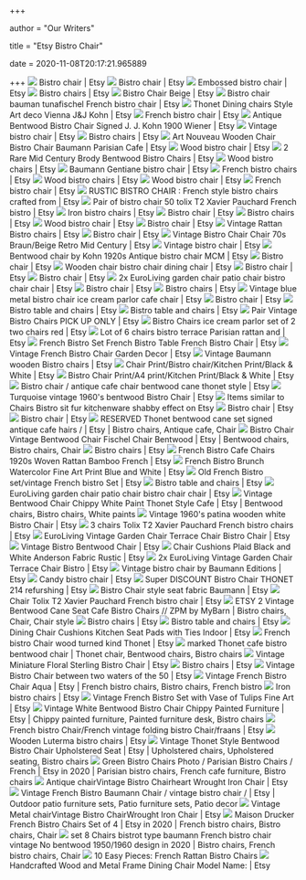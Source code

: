 +++
        
author = "Our Writers"
        
title = "Etsy Bistro Chair"
        
date = 2020-11-08T20:17:21.965889
        
+++
[ ![](https://i.etsystatic.com/19484348/d/il/a24af3/2652978823/il_340x270.2652978823_a9r4.jpg?version=0)](https://i.etsystatic.com/19484348/d/il/a24af3/2652978823/il_340x270.2652978823_a9r4.jpg?version=0) Bistro chair | Etsy
[ ![](https://i.etsystatic.com/9179336/c/1512/1201/0/478/il/6cf568/2471988740/il_340x270.2471988740_lsyz.jpg)](https://i.etsystatic.com/9179336/c/1512/1201/0/478/il/6cf568/2471988740/il_340x270.2471988740_lsyz.jpg) Bistro chair | Etsy
[ ![](https://i.etsystatic.com/18756988/r/il/0c9d00/2281193470/il_794xN.2281193470_jpke.jpg)](https://i.etsystatic.com/18756988/r/il/0c9d00/2281193470/il_794xN.2281193470_jpke.jpg) Embossed bistro chair | Etsy
[ ![](https://i.etsystatic.com/24754490/c/3000/2384/0/25/il/6a7b5a/2567818341/il_340x270.2567818341_t3fo.jpg)](https://i.etsystatic.com/24754490/c/3000/2384/0/25/il/6a7b5a/2567818341/il_340x270.2567818341_t3fo.jpg) Bistro chairs | Etsy
[ ![](https://i.etsystatic.com/8435850/r/il/f6b487/989100596/il_570xN.989100596_nzre.jpg)](https://i.etsystatic.com/8435850/r/il/f6b487/989100596/il_570xN.989100596_nzre.jpg) Bistro Chair Beige | Etsy
[ ![](https://i.etsystatic.com/19484348/r/il/1111fc/1982806028/il_570xN.1982806028_j7j2.jpg)](https://i.etsystatic.com/19484348/r/il/1111fc/1982806028/il_570xN.1982806028_j7j2.jpg) Bistro chair bauman tunafischel French bistro chair | Etsy
[ ![](https://i.etsystatic.com/14051632/r/il/a6a67c/1526276650/il_570xN.1526276650_qpyg.jpg)](https://i.etsystatic.com/14051632/r/il/a6a67c/1526276650/il_570xN.1526276650_qpyg.jpg) Thonet Dining chairs Style Art deco Vienna J&J Kohn | Etsy
[ ![](https://i.etsystatic.com/24936356/d/il/7a6ef8/2589672424/il_340x270.2589672424_pean.jpg?version=0)](https://i.etsystatic.com/24936356/d/il/7a6ef8/2589672424/il_340x270.2589672424_pean.jpg?version=0) French bistro chair | Etsy
[ ![](https://i.etsystatic.com/17549913/r/il/30c235/1861402760/il_570xN.1861402760_maro.jpg)](https://i.etsystatic.com/17549913/r/il/30c235/1861402760/il_570xN.1861402760_maro.jpg) Antique Bentwood Bistro Chair Signed J. J. Kohn 1900 Wiener | Etsy
[ ![](https://i.etsystatic.com/5916407/d/il/7b3f94/2301201119/il_340x270.2301201119_18qp.jpg?version=0)](https://i.etsystatic.com/5916407/d/il/7b3f94/2301201119/il_340x270.2301201119_18qp.jpg?version=0) Vintage bistro chair | Etsy
[ ![](https://i.etsystatic.com/24270947/d/il/1da907/2499269446/il_340x270.2499269446_pl3g.jpg?version=0)](https://i.etsystatic.com/24270947/d/il/1da907/2499269446/il_340x270.2499269446_pl3g.jpg?version=0) Bistro chairs | Etsy
[ ![](https://i.etsystatic.com/8447704/r/il/9bfaf5/1976209011/il_794xN.1976209011_id4t.jpg)](https://i.etsystatic.com/8447704/r/il/9bfaf5/1976209011/il_794xN.1976209011_id4t.jpg) Art Nouveau Wooden Chair Bistro Chair Baumann Parisian Cafe | Etsy
[ ![](https://i.etsystatic.com/6872099/d/il/ca2f96/2090713610/il_340x270.2090713610_d7zv.jpg?version=0)](https://i.etsystatic.com/6872099/d/il/ca2f96/2090713610/il_340x270.2090713610_d7zv.jpg?version=0) Wood bistro chair | Etsy
[ ![](https://i.etsystatic.com/12677388/r/il/b45069/1594557398/il_570xN.1594557398_gmvt.jpg)](https://i.etsystatic.com/12677388/r/il/b45069/1594557398/il_570xN.1594557398_gmvt.jpg) 2 Rare Mid Century Brody Bentwood Bistro Chairs | Etsy
[ ![](https://i.etsystatic.com/17549913/d/il/cfab4c/1920048780/il_340x270.1920048780_42vl.jpg?version=0)](https://i.etsystatic.com/17549913/d/il/cfab4c/1920048780/il_340x270.1920048780_42vl.jpg?version=0) Wood bistro chairs | Etsy
[ ![](https://i.etsystatic.com/21084121/r/il/cd7b82/2054525703/il_570xN.2054525703_edp7.jpg)](https://i.etsystatic.com/21084121/r/il/cd7b82/2054525703/il_570xN.2054525703_edp7.jpg) Baumann Gentiane bistro chair | Etsy
[ ![](https://i.etsystatic.com/20282283/d/il/fb78dd/2579215537/il_340x270.2579215537_36d1.jpg?version=0)](https://i.etsystatic.com/20282283/d/il/fb78dd/2579215537/il_340x270.2579215537_36d1.jpg?version=0) French bistro chairs | Etsy
[ ![](https://i.etsystatic.com/19484348/d/il/8e661e/2082283886/il_340x270.2082283886_600t.jpg?version=0)](https://i.etsystatic.com/19484348/d/il/8e661e/2082283886/il_340x270.2082283886_600t.jpg?version=0) Wood bistro chairs | Etsy
[ ![](https://i.etsystatic.com/6931405/c/2345/1864/280/541/il/de1c36/2249251370/il_340x270.2249251370_il56.jpg)](https://i.etsystatic.com/6931405/c/2345/1864/280/541/il/de1c36/2249251370/il_340x270.2249251370_il56.jpg) Wood bistro chair | Etsy
[ ![](https://i.etsystatic.com/22637552/d/il/536410/2569713069/il_340x270.2569713069_gtzn.jpg?version=0)](https://i.etsystatic.com/22637552/d/il/536410/2569713069/il_340x270.2569713069_gtzn.jpg?version=0) French bistro chair | Etsy
[ ![](https://i.etsystatic.com/11400886/r/il/bbba8c/2005790731/il_794xN.2005790731_66tx.jpg)](https://i.etsystatic.com/11400886/r/il/bbba8c/2005790731/il_794xN.2005790731_66tx.jpg) RUSTIC BISTRO CHAIR : French style bistro chairs crafted from | Etsy
[ ![](https://i.etsystatic.com/19484348/r/il/831dd7/1988641945/il_570xN.1988641945_igxa.jpg)](https://i.etsystatic.com/19484348/r/il/831dd7/1988641945/il_570xN.1988641945_igxa.jpg) Pair of bistro chair 50 tolix T2 Xavier Pauchard French bistro | Etsy
[ ![](https://i.etsystatic.com/6551116/d/il/44eafd/2639147869/il_340x270.2639147869_6qyo.jpg?version=0)](https://i.etsystatic.com/6551116/d/il/44eafd/2639147869/il_340x270.2639147869_6qyo.jpg?version=0) Iron bistro chairs | Etsy
[ ![](https://i.etsystatic.com/8522567/c/1937/1539/596/314/il/daa823/2386658602/il_340x270.2386658602_hmvp.jpg)](https://i.etsystatic.com/8522567/c/1937/1539/596/314/il/daa823/2386658602/il_340x270.2386658602_hmvp.jpg) Bistro chair | Etsy
[ ![](https://i.etsystatic.com/22637552/d/il/d9056b/2485148754/il_340x270.2485148754_7nfl.jpg?version=0)](https://i.etsystatic.com/22637552/d/il/d9056b/2485148754/il_340x270.2485148754_7nfl.jpg?version=0) Bistro chairs | Etsy
[ ![](https://i.etsystatic.com/22434505/c/765/608/0/336/il/1f5b74/2200483658/il_340x270.2200483658_fznh.jpg)](https://i.etsystatic.com/22434505/c/765/608/0/336/il/1f5b74/2200483658/il_340x270.2200483658_fznh.jpg) Wood bistro chair | Etsy
[ ![](https://i.etsystatic.com/19484348/d/il/632419/2643540331/il_340x270.2643540331_dtln.jpg?version=0)](https://i.etsystatic.com/19484348/d/il/632419/2643540331/il_340x270.2643540331_dtln.jpg?version=0) Bistro chair | Etsy
[ ![](https://i.etsystatic.com/16975113/r/il/3efcf4/1508840019/il_570xN.1508840019_thmi.jpg)](https://i.etsystatic.com/16975113/r/il/3efcf4/1508840019/il_570xN.1508840019_thmi.jpg) Vintage Rattan Bistro chairs | Etsy
[ ![](https://i.etsystatic.com/19484348/d/il/417c85/2643545455/il_340x270.2643545455_slry.jpg?version=0)](https://i.etsystatic.com/19484348/d/il/417c85/2643545455/il_340x270.2643545455_slry.jpg?version=0) Bistro chair | Etsy
[ ![](https://i.etsystatic.com/11552623/r/il/7b6c49/1830679043/il_794xN.1830679043_8d2q.jpg)](https://i.etsystatic.com/11552623/r/il/7b6c49/1830679043/il_794xN.1830679043_8d2q.jpg) Vintage Bistro Chair Chair 70s Braun/Beige Retro Mid Century | Etsy
[ ![](https://i.etsystatic.com/21068985/d/il/299964/2291902341/il_340x270.2291902341_g0r3.jpg?version=0)](https://i.etsystatic.com/21068985/d/il/299964/2291902341/il_340x270.2291902341_g0r3.jpg?version=0) Vintage bistro chair | Etsy
[ ![](https://i.etsystatic.com/14678088/r/il/b7ca95/2580823039/il_570xN.2580823039_7w40.jpg)](https://i.etsystatic.com/14678088/r/il/b7ca95/2580823039/il_570xN.2580823039_7w40.jpg) Bentwood chair by Kohn 1920s Antique bistro chair MCM | Etsy
[ ![](https://i.etsystatic.com/22637552/d/il/8825ff/2231263590/il_340x270.2231263590_jjw4.jpg?version=0)](https://i.etsystatic.com/22637552/d/il/8825ff/2231263590/il_340x270.2231263590_jjw4.jpg?version=0) Bistro chair | Etsy
[ ![](https://i.etsystatic.com/10406919/r/il/b7c9bb/1937410485/il_570xN.1937410485_2xlp.jpg)](https://i.etsystatic.com/10406919/r/il/b7c9bb/1937410485/il_570xN.1937410485_2xlp.jpg) Wooden chair bistro chair dining chair | Etsy
[ ![](https://i.etsystatic.com/18438392/c/2250/1786/0/75/il/a34636/1855227676/il_340x270.1855227676_r65b.jpg)](https://i.etsystatic.com/18438392/c/2250/1786/0/75/il/a34636/1855227676/il_340x270.1855227676_r65b.jpg) Bistro chair | Etsy
[ ![](https://i.etsystatic.com/22714519/d/il/e87b4d/2474223851/il_340x270.2474223851_tmy3.jpg?version=0)](https://i.etsystatic.com/22714519/d/il/e87b4d/2474223851/il_340x270.2474223851_tmy3.jpg?version=0) Bistro chair | Etsy
[ ![](https://i.etsystatic.com/18955497/r/il/c3d80f/1996228038/il_570xN.1996228038_7ujy.jpg)](https://i.etsystatic.com/18955497/r/il/c3d80f/1996228038/il_570xN.1996228038_7ujy.jpg) 2x EuroLiving garden chair patio chair bistro chair chair | Etsy
[ ![](https://i.etsystatic.com/22637552/d/il/fd5ef8/2278874605/il_340x270.2278874605_3sm2.jpg?version=0)](https://i.etsystatic.com/22637552/d/il/fd5ef8/2278874605/il_340x270.2278874605_3sm2.jpg?version=0) Bistro chair | Etsy
[ ![](https://i.etsystatic.com/22052137/c/975/775/116/475/il/c8ccc1/2561369568/il_340x270.2561369568_1ukb.jpg)](https://i.etsystatic.com/22052137/c/975/775/116/475/il/c8ccc1/2561369568/il_340x270.2561369568_1ukb.jpg) Bistro chairs | Etsy
[ ![](https://i.etsystatic.com/6130739/r/il/223634/1031970555/il_570xN.1031970555_7biq.jpg)](https://i.etsystatic.com/6130739/r/il/223634/1031970555/il_570xN.1031970555_7biq.jpg) Vintage blue metal bistro chair ice cream parlor cafe chair | Etsy
[ ![](https://i.etsystatic.com/10856366/c/1440/1144/0/190/il/0e0350/2602058600/il_340x270.2602058600_de4q.jpg)](https://i.etsystatic.com/10856366/c/1440/1144/0/190/il/0e0350/2602058600/il_340x270.2602058600_de4q.jpg) Bistro chair | Etsy
[ ![](https://i.etsystatic.com/24353152/d/il/6f31d3/2535477461/il_340x270.2535477461_i51o.jpg?version=0)](https://i.etsystatic.com/24353152/d/il/6f31d3/2535477461/il_340x270.2535477461_i51o.jpg?version=0) Bistro table and chairs | Etsy
[ ![](https://i.etsystatic.com/23933096/d/il/456278/2384286394/il_340x270.2384286394_i6hq.jpg?version=0)](https://i.etsystatic.com/23933096/d/il/456278/2384286394/il_340x270.2384286394_i6hq.jpg?version=0) Bistro table and chairs | Etsy
[ ![](https://i.etsystatic.com/5769018/r/il/0fe059/1942634224/il_794xN.1942634224_i69c.jpg)](https://i.etsystatic.com/5769018/r/il/0fe059/1942634224/il_794xN.1942634224_i69c.jpg) Pair Vintage Bistro Chairs PICK UP ONLY | Etsy
[ ![](https://i.etsystatic.com/12944028/r/il/03e07e/1980534885/il_570xN.1980534885_52ff.jpg)](https://i.etsystatic.com/12944028/r/il/03e07e/1980534885/il_570xN.1980534885_52ff.jpg) Bistro Chairs ice cream parlor set of 2 two chairs red | Etsy
[ ![](https://i.etsystatic.com/10427711/r/il/ace262/2226187818/il_794xN.2226187818_7xvj.jpg)](https://i.etsystatic.com/10427711/r/il/ace262/2226187818/il_794xN.2226187818_7xvj.jpg) Lot of 6 chairs bistro terrace Parisian rattan and | Etsy
[ ![](https://i.etsystatic.com/7901932/r/il/5c6518/1492659308/il_570xN.1492659308_1225.jpg)](https://i.etsystatic.com/7901932/r/il/5c6518/1492659308/il_570xN.1492659308_1225.jpg) French Bistro Set French Bistro Table French Bistro Chair | Etsy
[ ![](https://i.etsystatic.com/6191190/r/il/64b1c6/1865905187/il_570xN.1865905187_3k21.jpg)](https://i.etsystatic.com/6191190/r/il/64b1c6/1865905187/il_570xN.1865905187_3k21.jpg) Vintage French Bistro Chair Garden Decor | Etsy
[ ![](https://i.etsystatic.com/9233806/r/il/a535c0/1830061096/il_570xN.1830061096_m2jt.jpg)](https://i.etsystatic.com/9233806/r/il/a535c0/1830061096/il_570xN.1830061096_m2jt.jpg) Vintage Baumann wooden Bistro chairs | Etsy
[ ![](https://i.etsystatic.com/20618622/r/il/520c12/2162809738/il_570xN.2162809738_sbtc.jpg)](https://i.etsystatic.com/20618622/r/il/520c12/2162809738/il_570xN.2162809738_sbtc.jpg) Chair Print/Bistro chair/Kitchen Print/Black & White | Etsy
[ ![](https://i.etsystatic.com/20618622/r/il/4aae60/2124371096/il_570xN.2124371096_8enj.jpg)](https://i.etsystatic.com/20618622/r/il/4aae60/2124371096/il_570xN.2124371096_8enj.jpg) Bistro Chair Print/A4 print/Kitchen Print/Black & White | Etsy
[ ![](https://i.etsystatic.com/14678088/r/il/4ad193/1705375487/il_794xN.1705375487_3q4n.jpg)](https://i.etsystatic.com/14678088/r/il/4ad193/1705375487/il_794xN.1705375487_3q4n.jpg) Bistro chair / antique cafe chair bentwood cane thonet style | Etsy
[ ![](https://i.etsystatic.com/12837344/r/il/b2b5bf/1820875725/il_794xN.1820875725_ixko.jpg)](https://i.etsystatic.com/12837344/r/il/b2b5bf/1820875725/il_794xN.1820875725_ixko.jpg) Turquoise vintage 1960's bentwood Bistro Chair | Etsy
[ ![](https://i.etsystatic.com/10427711/d/il/3ffdba/1842401500/il_340x270.1842401500_m062.jpg?version=0)](https://i.etsystatic.com/10427711/d/il/3ffdba/1842401500/il_340x270.1842401500_m062.jpg?version=0) Items similar to Chairs Bistro sit fur kitchenware shabby effect on Etsy
[ ![](https://i.etsystatic.com/23012483/d/il/f114c4/2661116327/il_340x270.2661116327_fuj6.jpg?version=0)](https://i.etsystatic.com/23012483/d/il/f114c4/2661116327/il_340x270.2661116327_fuj6.jpg?version=0) Bistro chair | Etsy
[ ![](https://i.etsystatic.com/15295270/d/il/7242cb/2386927244/il_340x270.2386927244_2v3s.jpg?version=0)](https://i.etsystatic.com/15295270/d/il/7242cb/2386927244/il_340x270.2386927244_2v3s.jpg?version=0) Bistro chair | Etsy
[ ![](https://i.pinimg.com/736x/43/a4/49/43a44916ba9b534cf884fc37a955411a.jpg)](https://i.pinimg.com/736x/43/a4/49/43a44916ba9b534cf884fc37a955411a.jpg) RESERVED Thonet bentwood cane set signed antique cafe hairs / | Etsy | Bistro  chairs, Antique cafe, Chair
[ ![](https://i.pinimg.com/originals/1b/9d/87/1b9d8793a95701a3b24e41031affb537.jpg)](https://i.pinimg.com/originals/1b/9d/87/1b9d8793a95701a3b24e41031affb537.jpg) Bistro Chair Vintage Bentwood Chair Fischel Chair Bentwood | Etsy |  Bentwood chairs, Bistro chairs, Chair
[ ![](https://i.etsystatic.com/19484348/d/il/a4d3c3/2616480248/il_340x270.2616480248_gv97.jpg?version=0)](https://i.etsystatic.com/19484348/d/il/a4d3c3/2616480248/il_340x270.2616480248_gv97.jpg?version=0) Bistro chairs | Etsy
[ ![](https://i.etsystatic.com/7698780/r/il/47e59c/2157441146/il_570xN.2157441146_2eto.jpg)](https://i.etsystatic.com/7698780/r/il/47e59c/2157441146/il_570xN.2157441146_2eto.jpg) French Bistro Cafe Chairs 1920s Woven Rattan Bamboo French | Etsy
[ ![](https://i.etsystatic.com/7266789/r/il/7b05c7/1557879179/il_570xN.1557879179_5nyu.jpg)](https://i.etsystatic.com/7266789/r/il/7b05c7/1557879179/il_570xN.1557879179_5nyu.jpg) French Bistro Brunch Watercolor Fine Art Print Blue and White | Etsy
[ ![](https://i.etsystatic.com/11112403/r/il/da02a7/1894602242/il_570xN.1894602242_1xa6.jpg)](https://i.etsystatic.com/11112403/r/il/da02a7/1894602242/il_570xN.1894602242_1xa6.jpg) Old French Bistro set/vintage French bistro Set | Etsy
[ ![](https://i.etsystatic.com/24353152/d/il/533e8a/2487799168/il_340x270.2487799168_s5t5.jpg?version=0)](https://i.etsystatic.com/24353152/d/il/533e8a/2487799168/il_340x270.2487799168_s5t5.jpg?version=0) Bistro table and chairs | Etsy
[ ![](https://i.etsystatic.com/18955497/r/il/d64910/1690702472/il_794xN.1690702472_41yb.jpg)](https://i.etsystatic.com/18955497/r/il/d64910/1690702472/il_794xN.1690702472_41yb.jpg) EuroLiving garden chair patio chair bistro chair chair | Etsy
[ ![](https://i.pinimg.com/originals/29/55/ab/2955ab9f692d1d55889e2d58cf5cb24f.jpg)](https://i.pinimg.com/originals/29/55/ab/2955ab9f692d1d55889e2d58cf5cb24f.jpg) Vintage Bentwood Chair Chippy White Paint Thonet Style Cafe | Etsy |  Bentwood chairs, Bistro chairs, White paints
[ ![](https://i.etsystatic.com/12837344/r/il/6ca3e8/1772565702/il_570xN.1772565702_aed1.jpg)](https://i.etsystatic.com/12837344/r/il/6ca3e8/1772565702/il_570xN.1772565702_aed1.jpg) Vintage 1960's patina wooden white Bistro Chair | Etsy
[ ![](https://i.etsystatic.com/19484348/r/il/04e259/2081195969/il_570xN.2081195969_gk2c.jpg)](https://i.etsystatic.com/19484348/r/il/04e259/2081195969/il_570xN.2081195969_gk2c.jpg) 3 chairs Tolix T2 Xavier Pauchard French bistro chairs | Etsy
[ ![](https://i.etsystatic.com/18955497/r/il/7a3fb0/1690683548/il_570xN.1690683548_3dsz.jpg)](https://i.etsystatic.com/18955497/r/il/7a3fb0/1690683548/il_570xN.1690683548_3dsz.jpg) EuroLiving Vintage Garden Chair Terrace Chair Bistro Chair | Etsy
[ ![](https://i.etsystatic.com/9875079/r/il/1eeb68/2019605999/il_570xN.2019605999_stsx.jpg)](https://i.etsystatic.com/9875079/r/il/1eeb68/2019605999/il_570xN.2019605999_stsx.jpg) Vintage Bistro Bentwood Chair | Etsy
[ ![](https://i.etsystatic.com/8620593/r/il/3a8986/2044600085/il_570xN.2044600085_g855.jpg)](https://i.etsystatic.com/8620593/r/il/3a8986/2044600085/il_570xN.2044600085_g855.jpg) Chair Cushions Plaid Black and White Anderson Fabric Rustic | Etsy
[ ![](https://i.etsystatic.com/18955497/r/il/92003d/1996217736/il_570xN.1996217736_c63z.jpg)](https://i.etsystatic.com/18955497/r/il/92003d/1996217736/il_570xN.1996217736_c63z.jpg) 2x EuroLiving Vintage Garden Chair Terrace Chair Bistro | Etsy
[ ![](https://i.etsystatic.com/18756988/r/il/6bc888/2156780388/il_570xN.2156780388_eqf7.jpg)](https://i.etsystatic.com/18756988/r/il/6bc888/2156780388/il_570xN.2156780388_eqf7.jpg) Vintage bistro chair by Baumann Editions | Etsy
[ ![](https://i.etsystatic.com/14012114/r/il/18e609/2330411542/il_570xN.2330411542_a83c.jpg)](https://i.etsystatic.com/14012114/r/il/18e609/2330411542/il_570xN.2330411542_a83c.jpg) Candy bistro chair | Etsy
[ ![](https://i.etsystatic.com/12426337/r/il/e2695f/1087081835/il_570xN.1087081835_ml4r.jpg)](https://i.etsystatic.com/12426337/r/il/e2695f/1087081835/il_570xN.1087081835_ml4r.jpg) Super DISCOUNT Bistro Chair THONET 214 refurshing | Etsy
[ ![](https://i.etsystatic.com/11920814/r/il/703362/1602850296/il_570xN.1602850296_6zsp.jpg)](https://i.etsystatic.com/11920814/r/il/703362/1602850296/il_570xN.1602850296_6zsp.jpg) Bistro Chair style seat fabric Baumann | Etsy
[ ![](https://i.etsystatic.com/19484348/r/il/261496/2064753203/il_570xN.2064753203_l9ad.jpg)](https://i.etsystatic.com/19484348/r/il/261496/2064753203/il_570xN.2064753203_l9ad.jpg) Chair Tolix T2 Xavier Pauchard French bistro chair | Etsy
[ ![](https://i.pinimg.com/originals/ce/97/e3/ce97e311207fed4b65246c94053b86b5.jpg)](https://i.pinimg.com/originals/ce/97/e3/ce97e311207fed4b65246c94053b86b5.jpg) ETSY 2 Vintage Bentwood Cane Seat Cafe Bistro Chairs // ZPM by MyBarn | Bistro  chairs, Chair, Chair style
[ ![](https://i.etsystatic.com/19484348/d/il/3012df/2540121859/il_340x270.2540121859_gwxd.jpg?version=0)](https://i.etsystatic.com/19484348/d/il/3012df/2540121859/il_340x270.2540121859_gwxd.jpg?version=0) Bistro chairs | Etsy
[ ![](https://i.etsystatic.com/11719440/c/414/328/42/23/il/9272b3/2539962835/il_340x270.2539962835_990i.jpg)](https://i.etsystatic.com/11719440/c/414/328/42/23/il/9272b3/2539962835/il_340x270.2539962835_990i.jpg) Bistro table and chairs | Etsy
[ ![](https://i.etsystatic.com/16235424/r/il/ce6fec/1978925054/il_570xN.1978925054_dc4e.jpg)](https://i.etsystatic.com/16235424/r/il/ce6fec/1978925054/il_570xN.1978925054_dc4e.jpg) Dining Chair Cushions Kitchen Seat Pads with Ties Indoor | Etsy
[ ![](https://i.etsystatic.com/9186597/r/il/8f71c5/900389506/il_570xN.900389506_cnbt.jpg)](https://i.etsystatic.com/9186597/r/il/8f71c5/900389506/il_570xN.900389506_cnbt.jpg) French bistro Chair wood turned kind Thonet | Etsy
[ ![](https://i.pinimg.com/originals/24/e2/94/24e294d59a41394f22144ff6de337b3b.jpg)](https://i.pinimg.com/originals/24/e2/94/24e294d59a41394f22144ff6de337b3b.jpg) marked Thonet cafe bistro bentwood chair | Thonet chair, Bentwood chairs, Bistro  chairs
[ ![](https://i.etsystatic.com/17840889/r/il/64a91e/1765659157/il_570xN.1765659157_oxuy.jpg)](https://i.etsystatic.com/17840889/r/il/64a91e/1765659157/il_570xN.1765659157_oxuy.jpg) Vintage Miniature Floral Sterling Bistro Chair | Etsy
[ ![](https://i.etsystatic.com/18709465/c/612/486/0/0/il/14f901/2524634011/il_340x270.2524634011_8jfz.jpg)](https://i.etsystatic.com/18709465/c/612/486/0/0/il/14f901/2524634011/il_340x270.2524634011_8jfz.jpg) Bistro chairs | Etsy
[ ![](https://i.etsystatic.com/20358009/r/il/249a88/1898332578/il_570xN.1898332578_o432.jpg)](https://i.etsystatic.com/20358009/r/il/249a88/1898332578/il_570xN.1898332578_o432.jpg) Vintage Bistro Chair between two waters of the 50 | Etsy
[ ![](https://i.pinimg.com/originals/7f/30/30/7f3030c7f523728807886c8071398aa7.jpg)](https://i.pinimg.com/originals/7f/30/30/7f3030c7f523728807886c8071398aa7.jpg) Vintage French Bistro Chair Aqua | Etsy | French bistro chairs, Bistro  chairs, French bistro
[ ![](https://i.etsystatic.com/22637552/d/il/906511/2482973574/il_340x270.2482973574_50oq.jpg?version=0)](https://i.etsystatic.com/22637552/d/il/906511/2482973574/il_340x270.2482973574_50oq.jpg?version=0) Iron bistro chairs | Etsy
[ ![](https://i.etsystatic.com/7266789/r/il/2b3220/1215167142/il_570xN.1215167142_um29.jpg)](https://i.etsystatic.com/7266789/r/il/2b3220/1215167142/il_570xN.1215167142_um29.jpg) Vintage French Bistro Set with Vase of Tulips Fine Art | Etsy
[ ![](https://i.pinimg.com/originals/06/f6/0a/06f60aaf0342a0e4b2ae21166ebb63bf.jpg)](https://i.pinimg.com/originals/06/f6/0a/06f60aaf0342a0e4b2ae21166ebb63bf.jpg) Vintage White Bentwood Bistro Chair Chippy Painted Furniture | Etsy |  Chippy painted furniture, Painted furniture desk, Bistro chairs
[ ![](https://i.etsystatic.com/10273774/r/il/bf6e04/1921026534/il_570xN.1921026534_kiqf.jpg)](https://i.etsystatic.com/10273774/r/il/bf6e04/1921026534/il_570xN.1921026534_kiqf.jpg) French bistro Chair/French vintage folding bistro Chair/fraans | Etsy
[ ![](https://i.etsystatic.com/15219842/r/il/01c33d/2305518861/il_794xN.2305518861_eqoc.jpg)](https://i.etsystatic.com/15219842/r/il/01c33d/2305518861/il_794xN.2305518861_eqoc.jpg) Wooden Luterma bistro chairs | Etsy
[ ![](https://i.pinimg.com/originals/49/7e/bb/497ebbfba16fd60fe2e98734da2ac84a.jpg)](https://i.pinimg.com/originals/49/7e/bb/497ebbfba16fd60fe2e98734da2ac84a.jpg) Vintage Thonet Style Bentwood Bistro Chair Upholstered Seat | Etsy |  Upholstered chairs, Upholstered seating, Bistro chairs
[ ![](https://i.pinimg.com/originals/f3/83/35/f38335b534d10dee9dcd46d017676a4b.png)](https://i.pinimg.com/originals/f3/83/35/f38335b534d10dee9dcd46d017676a4b.png) Green Bistro Chairs Photo / Parisian Bistro Chairs / French | Etsy in 2020  | Parisian bistro chairs, French cafe furniture, Bistro chairs
[ ![](https://i.etsystatic.com/7697505/r/il/d7ca85/839347829/il_570xN.839347829_l9d6.jpg)](https://i.etsystatic.com/7697505/r/il/d7ca85/839347829/il_570xN.839347829_l9d6.jpg) Antique chairVintage Bistro Chairheart Wrought Iron Chair | Etsy
[ ![](https://i.pinimg.com/originals/a8/4a/84/a84a84138ff5163d59b3a61ebcb42036.jpg)](https://i.pinimg.com/originals/a8/4a/84/a84a84138ff5163d59b3a61ebcb42036.jpg) Vintage French Bistro Baumann Chair / vintage bistro chair / | Etsy |  Outdoor patio furniture sets, Patio furniture sets, Patio decor
[ ![](https://i.etsystatic.com/7697505/r/il/47d5c7/1758662819/il_570xN.1758662819_igh3.jpg)](https://i.etsystatic.com/7697505/r/il/47d5c7/1758662819/il_570xN.1758662819_igh3.jpg) Vintage Metal chairVintage Bistro ChairWrought Iron Chair | Etsy
[ ![](https://i.pinimg.com/originals/2a/06/e1/2a06e1a551ce62364ce27636c8d8b1ef.jpg)](https://i.pinimg.com/originals/2a/06/e1/2a06e1a551ce62364ce27636c8d8b1ef.jpg) Maison Drucker French Bistro Chairs Set of 4 | Etsy in 2020 | French bistro  chairs, Bistro chairs, Chair
[ ![](https://i.pinimg.com/originals/a4/06/26/a4062699025cf301159db8ef53664e6e.jpg)](https://i.pinimg.com/originals/a4/06/26/a4062699025cf301159db8ef53664e6e.jpg) set 8 Chairs bistrot type baumann French bistro chair vintage No bentwood  1950/1960 design in 2020 | Bistro chairs, French bistro chairs, Chair
[ ![](https://cdn.remodelista.com/wp-content/uploads/2019/08/palacek-bamboo-rattan-bistro-chairs-erin-lane-estate-via-etsy-ps-3-1466x977.jpg)](https://cdn.remodelista.com/wp-content/uploads/2019/08/palacek-bamboo-rattan-bistro-chairs-erin-lane-estate-via-etsy-ps-3-1466x977.jpg) 10 Easy Pieces: French Rattan Bistro Chairs
[ ![](https://i.etsystatic.com/10196495/r/il/d2dbf4/1614965401/il_570xN.1614965401_q9yv.jpg)](https://i.etsystatic.com/10196495/r/il/d2dbf4/1614965401/il_570xN.1614965401_q9yv.jpg) Handcrafted Wood and Metal Frame Dining Chair Model Name: | Etsy
